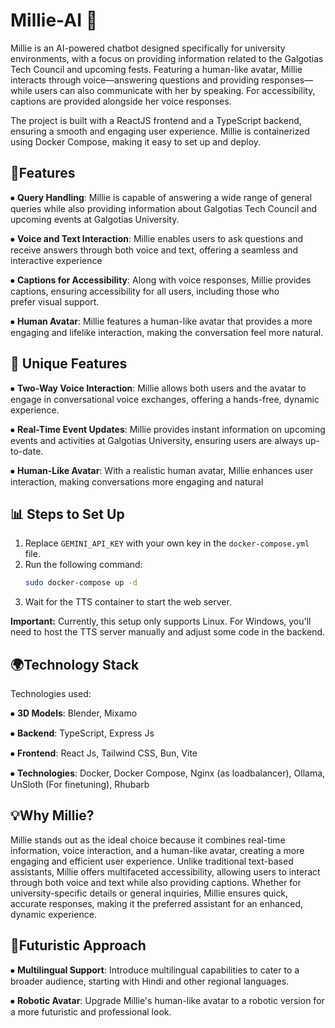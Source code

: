 # Millie-AI 🤖


Millie is an AI-powered chatbot designed specifically for university environments, with a focus on providing information related to the Galgotias Tech Council and upcoming fests. Featuring a human-like avatar, Millie interacts through voice—answering questions and providing responses—while users can also communicate with her by speaking. For accessibility, captions are provided alongside her voice responses.

The project is built with a ReactJS frontend and a TypeScript backend, ensuring a smooth and engaging user experience. Millie is containerized using Docker Compose, making it easy to set up and deploy. 

## 🔧Features
⦁ **Query Handling**:
Millie is capable of answering a wide range of general queries while also providing information about Galgotias Tech Council and upcoming events at Galgotias University.

⦁ **Voice and Text Interaction**:
Millie enables users to ask questions and receive answers through both voice and text, offering a seamless and interactive experience

⦁ **Captions for Accessibility**:
Along with voice responses, Millie provides captions, ensuring accessibility for all users, including those who prefer visual support.

⦁ **Human Avatar**:
Millie features a human-like avatar that provides a more engaging and lifelike interaction, making the conversation feel more natural.
## 🚀 Unique Features
⦁ **Two-Way Voice Interaction**:
Millie allows both users and the avatar to engage in conversational voice exchanges, offering a hands-free, dynamic experience.

⦁ **Real-Time Event Updates**:
Millie provides instant information on upcoming events and activities at Galgotias University, ensuring users are always up-to-date.

⦁ **Human-Like Avatar**:
With a realistic human avatar, Millie enhances user interaction, making conversations more engaging and natural
## 📊 Steps to Set Up
1. Replace `GEMINI_API_KEY` with your own key in the `docker-compose.yml` file.
2. Run the following command:
   ```bash
   sudo docker-compose up -d
   ```
3. Wait for the TTS container to start the web server.

**Important:** Currently, this setup only supports Linux. For Windows, you'll need to host the TTS server manually and adjust some code in the backend.
## 🌍Technology Stack
Technologies used: 

⦁ **3D Models**: Blender, Mixamo

⦁ **Backend**: TypeScript, Express Js

⦁ **Frontend**: React Js, Tailwind CSS, Bun, Vite

⦁ **Technologies**: Docker, Docker Compose, Nginx (as loadbalancer), Ollama, UnSloth (For finetuning), Rhubarb
## 💡Why Millie?
Millie stands out as the ideal choice because it combines real-time information, voice interaction, and a human-like avatar, creating a more engaging and efficient user experience. Unlike traditional text-based assistants, Millie offers multifaceted accessibility, allowing users to interact through both voice and text while also providing captions. Whether for university-specific details or general inquiries, Millie ensures quick, accurate responses, making it the preferred assistant for an enhanced, dynamic experience.
## 🌌Futuristic Approach
⦁ **Multilingual Support**:
Introduce multilingual capabilities to cater to a broader audience, starting with Hindi and other regional languages.

⦁ **Robotic Avatar**:
Upgrade Millie's human-like avatar to a robotic version for a more futuristic and professional look.



